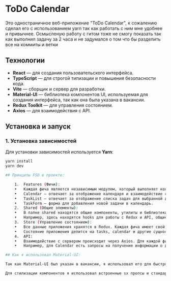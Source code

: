 # ToDo Calendar

Это одностраничное веб-приложение "ToDo Calendar", к сожалению сделал его с использованием yarn так как работать с ним мне удобнее и привычнее. Осмысленую работу с гитом тоже не смогу показать так как выполнил задачу за 2 часа и не задумался о том что бы разделить все на коммиты и ветки
## Технологии

- **React** — для создания пользовательского интерфейса.
- **TypeScript** — для строгой типизации и повышения безопасности кода.
- **Vite** — сборщик и сервер для разработки.
- **Material-UI** — библиотека компонентов UI, используемая для создания интерфейса, так как она была указана в вакансии.
- **Redux Toolkit** — для управления состоянием.
- **Axios** — для взаимодействия с API.

## Установка и запуск

### 1. Установка зависимостей

Для установки зависимостей используется **Yarn**:

```bash
yarn install
yarn dev

## Принципы FSD в проекте:

	1.	Features (Фичи):
	•	Каждая фича является независимым модулем, который выполняет конкретную задачу. Например:
	•	Calendar — отвечает за отображение календаря и взаимодействие с API для получения данных о задачах.
	•	TaskList — отвечает за отображение списка задач для выбранной даты.
	•	TaskForm — форма для добавления новой задачи в календарь.
	2.	Shared (Общие элементы):
	•	В папке shared находятся общие компоненты, утилиты и библиотеки, которые могут быть использованы в нескольких фичах.
	•	Например, здесь находятся hooks для работы с Redux и API, общие сервисы, утилиты для валидации данных и др.
	3.	Store (Управление состоянием):
	•	Все данные приложения хранятся в Redux. Каждая фича имеет свой slice для работы с состоянием, что помогает избегать путаницы и облегчает поддержку кода.
	•	Состояние приложения делится на tasks, calendar и другие сущности, которые управляются с помощью Redux Toolkit.
	4.	API:
	•	Взаимодействие с сервером происходит через Axios. Для каждой фичи есть свои API-запросы, которые инкапсулируют логику получения и отправки данных.
	•	Например, для Calendar есть запросы на получение информации о днях с задачами, для Tasks — запросы на создание, удаление задач и обновление их статуса.

## Как я использовал Material-UI:

Так как Material-UI был указан в вакансии, я использовал его для быстрого создания интерфейса с современным дизайном. Material-UI предоставляет готовые компоненты и стили, такие как TextField, Button, Paper, Checkbox и Typography, что значительно ускоряет процесс разработки.

Для стилизации компонентов я использовал встроенные sx пропсы и стандартные Material-UI компоненты, что позволяет легко настраивать внешний вид элементов и их поведение